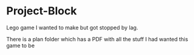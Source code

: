 # Project-Block
Lego game I wanted to make but got stopped by lag.

There is a plan folder which has a PDF with all the stuff I had wanted this game to be
